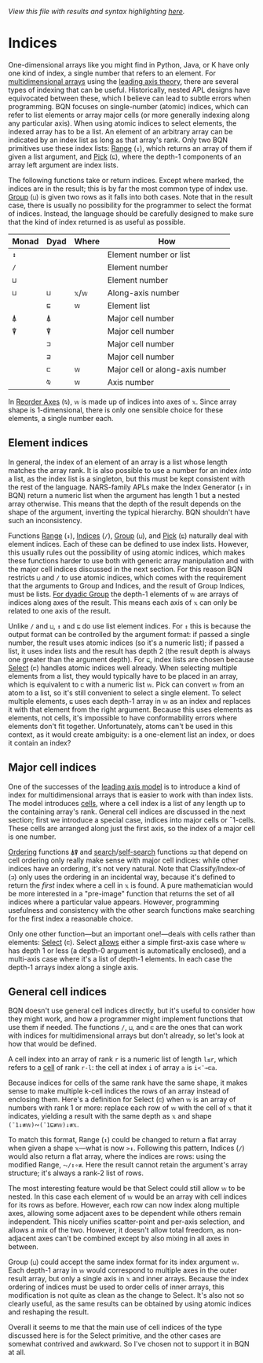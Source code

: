 *View this file with results and syntax highlighting [here](https://mlochbaum.github.io/BQN/doc/indices.html).*

# Indices

One-dimensional arrays like you might find in Python, Java, or K have only one kind of index, a single number that refers to an element. For [multidimensional arrays](array.md) using the [leading axis theory](leading.md), there are several types of indexing that can be useful. Historically, nested APL designs have equivocated between these, which I believe can lead to subtle errors when programming. BQN focuses on single-number (atomic) indices, which can refer to list elements or array major cells (or more generally indexing along any particular axis). When using atomic indices to select elements, the indexed array has to be a list. An element of an arbitrary array can be indicated by an index list as long as that array's rank. Only two BQN primitives use these index lists: [Range](range.md) (`↕`), which returns an array of them if given a list argument, and [Pick](pick.md) (`⊑`), where the depth-1 components of an array left argument are index lists.

The following functions take or return indices. Except where marked, the indices are in the result; this is by far the most common type of index use. [Group](group.md) (`⊔`) is given two rows as it falls into both cases. Note that in the result case, there is usually no possibility for the programmer to select the format of indices. Instead, the language should be carefully designed to make sure that the kind of index returned is as useful as possible.

| Monad | Dyad | Where   | How
|-------|------|---------|--------------------------
|  `↕`  |      |         | Element number or list
|  `/`  |      |         | Element number
|  `⊔`  |      |         | Element number
|  `⊔`  | `⊔`  | `𝕩`/`𝕨` | Along-axis number
|       | `⊑`  | `𝕨`     | Element list
|  `⍋`  | `⍋`  |         | Major cell number
|  `⍒`  | `⍒`  |         | Major cell number
|       | `⊐`  |         | Major cell number
|       | `⊒`  |         | Major cell number
|       | `⊏`  | `𝕨`     | Major cell or along-axis number
|       | `⍉`  | `𝕨`     | Axis number

In [Reorder Axes](transpose.md#reorder-axes) (`⍉`), `𝕨` is made up of indices into axes of `𝕩`. Since array shape is 1-dimensional, there is only one sensible choice for these elements, a single number each.

## Element indices

In general, the index of an element of an array is a list whose length matches the array rank. It is also possible to use a number for an index *into* a list, as the index list is a singleton, but this must be kept consistent with the rest of the language. NARS-family APLs make the Index Generator (`↕` in BQN) return a numeric list when the argument has length 1 but a nested array otherwise. This means that the depth of the result depends on the shape of the argument, inverting the typical hierarchy. BQN shouldn't have such an inconsistency.

Functions [Range](range.md) (`↕`), [Indices](replicate.md) (`/`), [Group](group.md) (`⊔`), and [Pick](pick.md) (`⊑`) naturally deal with element indices. Each of these can be defined to use index lists. However, this usually rules out the possibility of using atomic indices, which makes these functions harder to use both with generic array manipulation and with the major cell indices discussed in the next section. For this reason BQN restricts `⊔` and `/` to use atomic indices, which comes with the requirement that the arguments to Group and Indices, and the result of Group Indices, must be lists. [For dyadic Group](group.md#multidimensional-grouping) the depth-1 elements of `𝕨` are arrays of indices along axes of the result. This means each axis of `𝕩` can only be related to one axis of the result.

Unlike `/` and `⊔`, `↕` and `⊑` do use list element indices. For `↕` this is because the output format can be controlled by the argument format: if passed a single number, the result uses atomic indices (so it's a numeric list); if passed a list, it uses index lists and the result has depth 2 (the result depth is always one greater than the argument depth). For `⊑`, index lists are chosen because [Select](select.md) (`⊏`) handles atomic indices well already. When selecting multiple elements from a list, they would typically have to be placed in an array, which is equivalent to `⊏` with a numeric list `𝕨`. Pick can convert `𝕨` from an atom to a list, so it's still convenient to select a single element. To select multiple elements, `⊑` uses each depth-1 array in `𝕨` as an index and replaces it with that element from the right argument. Because this uses elements as elements, not cells, it's impossible to have conformability errors where elements don't fit together. Unfortunately, atoms can't be used in this context, as it would create ambiguity: is a one-element list an index, or does it contain an index?

## Major cell indices

One of the successes of the [leading axis model](https://aplwiki.com/wiki/Leading_axis_theory) is to introduce a kind of index for multidimensional arrays that is easier to work with than index lists. The model introduces [cells](https://aplwiki.com/wiki/Cell), where a cell index is a list of any length up to the containing array's rank. General cell indices are discussed in the next section; first we introduce a special case, indices into major cells or ¯1-cells. These cells are arranged along just the first axis, so the index of a major cell is one number.

[Ordering](order.md) functions `⍋⍒` and [search](search.md)/[self-search](selfcmp.md) functions `⊐⊒` that depend on cell ordering only really make sense with major cell indices: while other indices have an ordering, it's not very natural. Note that Classify/Index-of (`⊐`) only uses the ordering in an incidental way, because it's defined to return the *first* index where a cell in `𝕩` is found. A pure mathematician would be more interested in a "pre-image" function that returns the set of all indices where a particular value appears. However, programming usefulness and consistency with the other search functions make searching for the first index a reasonable choice.

Only one other function—but an important one!—deals with cells rather than elements: [Select](select.md) (`⊏`). Select [allows](leading.md#multiple-axes) either a simple first-axis case where `𝕨` has depth 1 or less (a depth-0 argument is automatically enclosed), and a multi-axis case where it's a list of depth-1 elements. In each case the depth-1 arrays index along a single axis.

## General cell indices

BQN doesn't use general cell indices directly, but it's useful to consider how they might work, and how a programmer might implement functions that use them if needed. The functions `/`, `⊔`, and `⊏` are the ones that can work with indices for multidimensional arrays but don't already, so let's look at how that would be defined.

A cell index into an array of rank `r` is a numeric list of length `l≤r`, which refers to a [cell](https://aplwiki.com/wiki/Cell) of rank `r-l`: the cell at index `i` of array `a` is `i<¨⊸⊏a`.

Because indices for cells of the same rank have the same shape, it makes sense to make multiple k-cell indices the rows of an array instead of enclosing them. Here's a definition for Select (`⊏`) when `𝕨` is an array of numbers with rank 1 or more: replace each row of `𝕨` with the cell of `𝕩` that it indicates, yielding a result with the same depth as `𝕩` and shape `(¯1↓≢𝕨)∾(¯1⊑≢𝕨)↓≢𝕩`.

To match this format, Range (`↕`) could be changed to return a flat array when given a shape `𝕩`—what is now `>↕`. Following this pattern, Indices (`/`) would also return a flat array, where the indices are rows: using the modified Range, `⥊/↕∘≢`. Here the result cannot retain the argument's array structure; it's always a rank-2 list of rows.

The most interesting feature would be that Select could still allow `𝕨` to be nested. In this case each element of `𝕨` would be an array with cell indices for its rows as before. However, each row can now index along multiple axes, allowing some adjacent axes to be dependent while others remain independent. This nicely unifies scatter-point and per-axis selection, and allows a mix of the two. However, it doesn't allow total freedom, as non-adjacent axes can't be combined except by also mixing in all axes in between.

Group (`⊔`) could accept the same index format for its index argument `𝕨`. Each depth-1 array in `𝕨` would correspond to multiple axes in the outer result array, but only a single axis in `𝕩` and inner arrays. Because the index ordering of indices must be used to order cells of inner arrays, this modification is not quite as clean as the change to Select. It's also not so clearly useful, as the same results can be obtained by using atomic indices and reshaping the result.

Overall it seems to me that the main use of cell indices of the type discussed here is for the Select primitive, and the other cases are somewhat contrived and awkward. So I've chosen not to support it in BQN at all.
